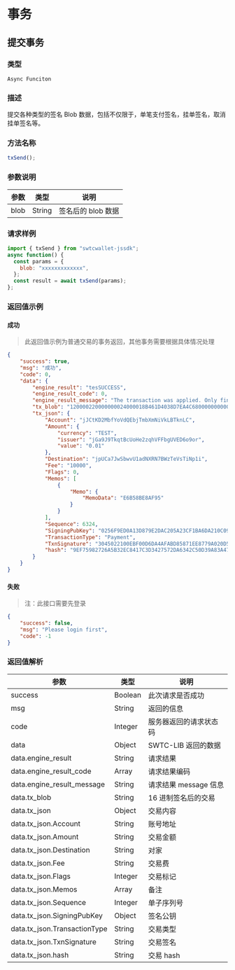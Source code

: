 # 事务

## 提交事务

### 类型

`Async Funciton`

### 描述

提交各种类型的签名 Blob 数据，包括不仅限于，单笔支付签名，挂单签名，取消挂单签名等。

### 方法名称

```js
txSend();
```

### 参数说明

| 参数 | 类型   | 说明               |
| ---- | ------ | ------------------ |
| blob | String | 签名后的 blob 数据 |

### 请求样例

```js
import { txSend } from "swtcwallet-jssdk";
async function() {
  const params = {
    blob: "xxxxxxxxxxxxx",
  };
  const result = await txSend(params);
};
```

### 返回值示例

#### 成功

> 此返回值示例为普通交易的事务返回，其他事务需要根据具体情况处理

```JSON
{
    "success": true,
    "msg": "成功",
    "code": 0,
    "data": {
        "engine_result": "tesSUCCESS",
        "engine_result_code": 0,
        "engine_result_message": "The transaction was applied. Only final in a validated ledger.",
        "tx_blob": "120000220000000024000018B461D4038D7EA4C680000000000000000000000000544553540000000000A582E432BFC48EEDEF852C814EC57F3CD2D4159668400000000000271073210256F9ED0A13D879E2DAC205A23CF1BA6DA210C094F3B18168945BBCD0664BAD0C74473045022100EBF00D6DA4AFABD85871EE8779A020D52D8F424C221AA657830F28E1FE6BCE20022060E33DB8A6B54E9F1A2EA236D7BBDDF031AD0269FE56910B8180E7D48A6D601A8114C1D4C79B2C9CD8FE9AB1EE29FAA18432A3DBFD8A83140D2C803B102F69C7AF902747C0CE6B0C90CF869AF9EA7D06E6B58BE8AF95E1F1",
        "tx_json": {
            "Account": "jJCtKD2MbfYoVdQEbjTmbXmNiVkLBTknLC",
            "Amount": {
                "currency": "TEST",
                "issuer": "jGa9J9TkqtBcUoHe2zqhVFFbgUVED6o9or",
                "value": "0.01"
            },
            "Destination": "jpUCa7JwSbwvU1adNXRN7BWzTeVsTiNp1i",
            "Fee": "10000",
            "Flags": 0,
            "Memos": [
                {
                    "Memo": {
                        "MemoData": "E6B58BE8AF95"
                    }
                }
            ],
            "Sequence": 6324,
            "SigningPubKey": "0256F9ED0A13D879E2DAC205A23CF1BA6DA210C094F3B18168945BBCD0664BAD0C",
            "TransactionType": "Payment",
            "TxnSignature": "3045022100EBF00D6DA4AFABD85871EE8779A020D52D8F424C221AA657830F28E1FE6BCE20022060E33DB8A6B54E9F1A2EA236D7BBDDF031AD0269FE56910B8180E7D48A6D601A",
            "hash": "9EF75982726A5B32EC8417C3D3427572DA6342C50D39A83A47D68CD22181A9C6"
        }
    }
}
```

#### 失败

> 注：此接口需要先登录

```JSON
{
    "success": false,
    "msg": "Please login first",
    "code": -1
}
```

### 返回值解析

| 参数                         | 类型    | 说明                   |
| ---------------------------- | ------- | ---------------------- |
| success                      | Boolean | 此次请求是否成功       |
| msg                          | String  | 返回的信息             |
| code                         | Integer | 服务器返回的请求状态码 |
| data                         | Object  | SWTC-LIB 返回的数据    |
| data.engine_result           | String  | 请求结果               |
| data.engine_result_code      | Array   | 请求结果编码           |
| data.engine_result_message   | String  | 请求结果 message 信息  |
| data.tx_blob                 | String  | 16 进制签名后的交易    |
| data.tx_json                 | Object  | 交易内容               |
| data.tx_json.Account         | String  | 账号地址               |
| data.tx_json.Amount          | String  | 交易金额               |
| data.tx_json.Destination     | String  | 对家                   |
| data.tx_json.Fee             | String  | 交易费                 |
| data.tx_json.Flags           | Integer | 交易标记               |
| data.tx_json.Memos           | Array   | 备注                   |
| data.tx_json.Sequence        | Integer | 单子序列号             |
| data.tx_json.SigningPubKey   | Object  | 签名公钥               |
| data.tx_json.TransactionType | String  | 交易类型               |
| data.tx_json.TxnSignature    | String  | 交易签名               |
| data.tx_json.hash            | String  | 交易 hash              |
